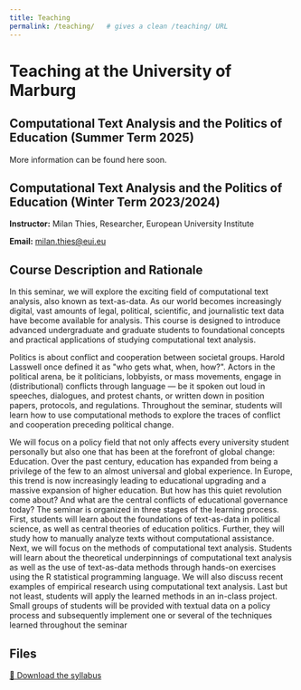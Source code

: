 ```yaml
---
title: Teaching
permalink: /teaching/   # gives a clean /teaching/ URL
---
```


# Teaching at the University of Marburg

## Computational Text Analysis and the Politics of Education (Summer Term 2025)

More information can be found here soon.

## Computational Text Analysis and the Politics of Education (Winter Term 2023/2024)

**Instructor:** Milan Thies, Researcher, European University Institute

**Email:** [milan.thies@eui.eu](mailto:milan.thies@eui.eu)

## Course Description and Rationale


In this seminar, we will explore the exciting field of computational text analysis, also known as text-as-data. As our world becomes increasingly digital, vast amounts of legal, political, scientific, and journalistic text data have become available for analysis. This course is designed to introduce advanced undergraduate and graduate students to foundational concepts and practical applications of studying computational text analysis.

Politics is about conflict and cooperation between societal groups. Harold Lasswell once defined it as "who gets what, when, how?". Actors in the political arena, be it politicians, lobbyists, or mass movements, engage in (distributional) conflicts through language — be it spoken out loud in speeches, dialogues, and protest chants, or written down in position papers, protocols, and regulations. Throughout the seminar, students will learn how to use computational methods to explore the traces of conflict and cooperation preceding political change.

We will focus on a policy field that not only affects every university student personally but also one that has been at the forefront of global change: Education. Over the past century, education has expanded from being a privilege of the few to an almost universal and global experience. In Europe, this trend is now increasingly leading to educational upgrading and a massive expansion of higher education. But how has this quiet revolution come about? And what are the central conflicts of educational governance today?
The seminar is organized in three stages of the learning process. First, students will learn about the foundations of text-as-data in political science, as well as central theories of education politics. Further, they will study how to manually analyze texts without computational assistance. Next, we will focus on the methods of computational text analysis. Students will learn about the theoretical underpinnings of computational text analysis as well as the use of text-as-data methods through hands-on exercises using the R statistical programming language. We will also discuss recent examples of empirical research using computational text analysis. Last but not least, students will apply the learned methods in an in-class project. Small groups of students will be provided with textual data on a policy process and subsequently implement one or several of the techniques learned throughout the seminar

## Files

[📄 Download the syllabus](23_cta_syllabus-mt.pdf)






